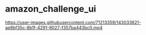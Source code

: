 # amazon_challenge_ui
 


https://user-images.githubusercontent.com/71213359/143033621-ae8bf35c-8b1f-4291-9027-f357ba443bc0.mp4

